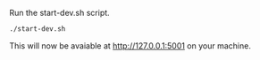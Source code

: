 Run the start-dev.sh script.

```sh
./start-dev.sh
```

This will now be avaiable at http://127.0.0.1:5001 on your machine.
